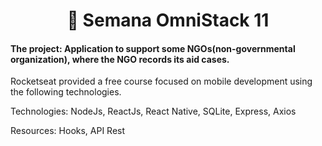 <h1 align="center">
  🚀 Semana OmniStack 11
</h1>

<h4 align="left">
  The project: Application to support some NGOs(non-governmental organization), where the NGO records its aid cases.
</h4>

Rocketseat provided a free course focused on mobile development using the following technologies.

Technologies: NodeJs, ReactJs, React Native, SQLite, Express, Axios

Resources: Hooks, API Rest
